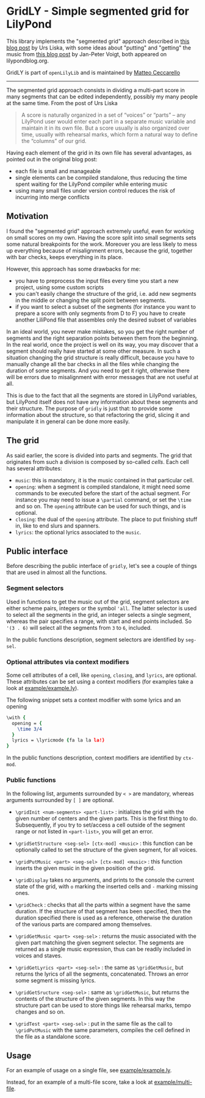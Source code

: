 GridLY - Simple segmented grid for LilyPond
===========================================

This library implements the "segmented grid" approach described in
[this blog post](http://lilypondblog.org/2014/10/segment-grid/) by Urs
Liska, with some ideas about "putting" and "getting" the music from
[this blog post](http://lilypondblog.org/2014/07/trees-music-and-lilypond/)
by Jan-Peter Voigt, both appeared on lilypondblog.org.

GridLY is part of `openLilyLib` and is maintained by
[Matteo Ceccarello](matteo.ceccarello@gmail.com)

---

The segmented grid approach consists in dividing a multi-part score in
many segments that can be edited independently, possibly my many
people at the same time. From the post of Urs Liska

> A score is naturally organized in a set of “voices” or “parts” – any
> LilyPond user would enter each part in a separate music variable and
> maintain it in its own file. But a score usually is also organized
> over time, usually with rehearsal marks, which form a natural way to
> define the “columns” of our grid.

Having each element of the grid in its own file has several
advantages, as pointed out in the original blog post:

 - each file is small and manageable
 - single elements can be compiled standalone, thus reducing the time
   spent waiting for the LilyPond compiler while entering music
 - using many small files under version control reduces the risk of
   incurring into merge conflicts

Motivation
----------

I found the "segmented grid" approach extremely useful, even for
working on small scores on my own. Having the score split into small
segments sets some natural breakpoints for the work. Moreover you are
less likely to mess up everything because of misalignment errors,
because the grid, together with bar checks, keeps everything in its
place.

However, this approach has some drawbacks for me:

 - you have to preprocess the input files every time you start a new
   project, using some custom scripts
 - you can't easily change the structure of the grid, i.e. add new
   segments in the middle or changing the split point between
   segments.
 - if you want to select a subset of the segments (for instance you
   want to prepare a score with only segments from D to F) you have to
   create another LiliPond file that assembles only the desired subset
   of variables

In an ideal world, you never make mistakes, so you get the right
number of segments and the right separation points between them from
the beginning. In the real world, once the project is well on its way,
you may discover that a segment should really have started at some
other measure. In such a situation changing the grid structure is
really difficult, because you have to manually change all the bar
checks in all the files while changing the duration of some
segments. And you need to get it right, otherwise there will be errors
due to misalignment with error messages that are not useful at all.

This is due to the fact that all the segments are stored in LilyPond
variables, but LilyPond itself does not have any information about
these segments and their structure. The purpose of `gridly` is just
that: to provide some information about the structure, so that
refactoring the grid, slicing it and manipulate it in general can be
done more easily.

The grid
--------

As said earlier, the score is divided into parts and segments. The
grid that originates from such a division is composed by so-called
_cells_. Each cell has several attributes:

 - `music`: this is mandatory, it is the music contained in that
   particular cell.
 - `opening`: when a segment is compiled standalone, it might need
   some commands to be executed before the start of the actual
   segment. For instance you may need to issue a `\partial` command,
   or set the `\time` and so on. The `opening` attribute can be used
   for such things, and is optional.
 - `closing`: the dual of the `opening` attribute. The place to put
   finishing stuff in, like to end slurs and spanners.
 - `lyrics`: the optional lyrics associated to the `music`.

Public interface
----------------

Before describing the public interface of `gridly`, let's see a couple
of things that are used in almost all the functions.

### Segment selectors

Used in functions to get the music out of the grid, segment selectors
are either scheme pairs, integers or the symbol `'all`. The latter selector is
used to select all the segments in the grid, an integer selects a
single segment, whereas the pair specifies a range, with start and end points
included. So `'(3 . 6)` will select all the segments from `3` to `6`, included.

In the public functions description, segment selectors are identified
by `seg-sel`.

### Optional attributes via context modifiers

Some cell attributes of a cell, like `opening`, `closing`, and
`lyrics`, are optional. These attributes can be set using a context
modifiers (for examples take a look at
[example/example.ly](https://github.com/Cecca/gridly/blob/master/example/example.ly)).

The following snippet sets a context modifier with some lyrics and an
opening
```lilypond
\with {
  opening = {
    \time 3/4
  }
  lyrics = \lyricmode {fa la la la!}
}
```

In the public functions description, context modifiers are identified
by `ctx-mod`.

### Public functions

In the following list, arguments surrounded by `< >` are mandatory,
whereas arguments surrounded by `[ ]` are optional.

 - `\gridInit <num-segments> <part-list>` : initializes the grid with
   the given number of centers and the given parts. This is the first
   thing to do. Subsequently, if you try to set/access a cell outside
   of the segment range or not listed in `<part-list>`, you will get
   an error.

 - `\gridSetStructure <seg-sel> [ctx-mod] <music>` :
   this function can be optionally called to set the structure of the
   given segment, for all voices.

 - `\gridPutMusic <part> <seg-sel> [ctx-mod] <music>` :
   this function inserts the given music in the given position of the
   grid.

 - `\gridDisplay` takes no arguments, and prints to the console the
   current state of the grid, with `o` marking the inserted cells and
   `-` marking missing ones.

 - `\gridCheck` : checks that all the parts within a segment have the
   same duration. If the structure of that segment has been specified,
   then the duration specified there is used as a reference, otherwise
   the duration of the various parts are compared among themselves.

 - `\gridGetMusic <part> <seg-sel>` : returns the music associated
   with the given part matching the given segment selector. The
   segments are returned as a single music expression, thus can be
   readily included in voices and staves.

 - `\gridGetLyrics <part> <seg-sel>` : the same as `\gridGetMusic`,
   but returns the lyrics of all the segments, concatenated. Throws an
   error some segment is missing lyrics.

 - `\gridGetSructure <seg-sel>` : same as `\gridGetMusic`, but returns
   the contents of the structure of the given segments. In this way
   the structure part can be used to store things like rehearsal
   marks, tempo changes and so on.

 - `\gridTest <part> <seg-sel>` : put in the same file as the call to
   `\gridPutMusic` with the same parameters, compiles the cell defined
   in the file as a standalone score.

Usage
-----

For an example of usage on a single file, see
[example/example.ly](https://github.com/Cecca/gridly/blob/master/example/example.ly).

Instead, for an example of a multi-file score, take a look at
[example/multi-file](https://github.com/Cecca/gridly/tree/master/example/multi-file).
